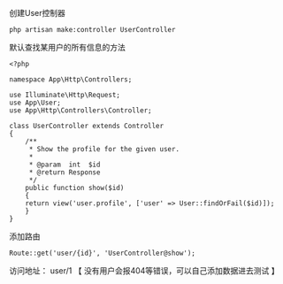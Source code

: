创建User控制器

```
php artisan make:controller UserController
```

默认查找某用户的所有信息的方法

```
<?php

namespace App\Http\Controllers;

use Illuminate\Http\Request;
use App\User;
use App\Http\Controllers\Controller;

class UserController extends Controller
{
    /**
     * Show the profile for the given user.
     *
     * @param  int  $id
     * @return Response
     */
    public function show($id)
    {
	return view('user.profile', ['user' => User::findOrFail($id)]);
    }
}

```

添加路由

```
Route::get('user/{id}', 'UserController@show');
```

访问地址： user/1 【 没有用户会报404等错误，可以自己添加数据进去测试 】

